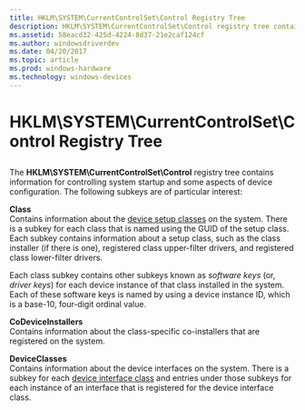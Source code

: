 ```yaml
---
title: HKLM\SYSTEM\CurrentControlSet\Control Registry Tree
description: HKLM\SYSTEM\CurrentControlSet\Control registry tree contains information for controlling system startup and some aspects of device configuration.
ms.assetid: 58eacd32-425d-4224-8d37-21e2caf124cf
ms.author: windowsdriverdev
ms.date: 04/20/2017
ms.topic: article
ms.prod: windows-hardware
ms.technology: windows-devices
---
```


# HKLM\\SYSTEM\\CurrentControlSet\\Control Registry Tree


## <a href="" id="ddk-the-hklm-system-currentcontrolset-control-tree-dg"></a>


The **HKLM\\SYSTEM\\CurrentControlSet\\Control** registry tree contains information for controlling system startup and some aspects of device configuration. The following subkeys are of particular interest:

<a href="" id="class"></a>**Class**  
Contains information about the [device setup classes](device-setup-classes.md) on the system. There is a subkey for each class that is named using the GUID of the setup class. Each subkey contains information about a setup class, such as the class installer (if there is one), registered class upper-filter drivers, and registered class lower-filter drivers.

Each class subkey contains other subkeys known as *software keys* (or, *driver keys*) for each device instance of that class installed in the system. Each of these software keys is named by using a device instance ID, which is a base-10, four-digit ordinal value.

<a href="" id="codeviceinstallers"></a>**CoDeviceInstallers**  
Contains information about the class-specific co-installers that are registered on the system.

<a href="" id="deviceclasses"></a>**DeviceClasses**  
Contains information about the device interfaces on the system. There is a subkey for each [device interface class](device-interface-classes.md) and entries under those subkeys for each instance of an interface that is registered for the device interface class.

 

 





